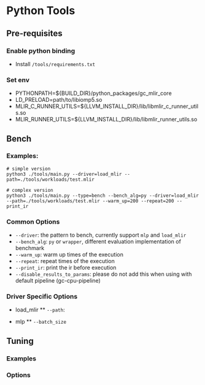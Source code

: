 # Python Tools
## Pre-requisites
### Enable python binding
* Install `/tools/requirements.txt`
### Set env
* PYTHONPATH=${BUILD_DIR}/python_packages/gc_mlir_core
* LD_PRELOAD=path/to/libiomp5.so
* MLIR_C_RUNNER_UTILS=${LLVM_INSTALL_DIR}/lib/libmlir_c_runner_utils.so
* MLIR_RUNNER_UTILS=${LLVM_INSTALL_DIR}/lib/libmlir_runner_utils.so


## Bench
### Examples:
```
# simple version
python3 ./tools/main.py --driver=load_mlir --path=./tools/workloads/test.mlir

# complex version
python3 ./tools/main.py --type=bench --bench_alg=py --driver=load_mlir --path=./tools/workloads/test.mlir --warm_up=200 --repeat=200 --print_ir
```

### Common Options
*  `--driver`: the pattern to bench, currently support `mlp` and `load_mlir`
*  `--bench_alg`: `py` or `wrapper`, different evaluation implementation of benchmark
*  `--warm_up`: warm up times of the execution
*  `--repeat`: repeat times of the execution
*  `--print_ir`: print the ir before execution
*  `--disable_results_to_params`: please do not add this when using with default pipeline (gc-cpu-pipeline)

### Driver Specific Options
* load_mlir
** `--path`:

* mlp
** `--batch_size`



## Tuning
### Examples
### Options